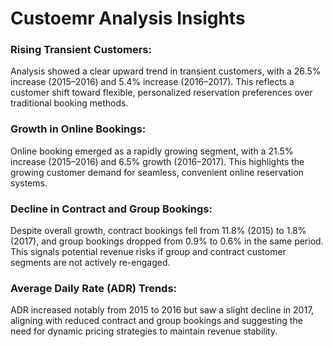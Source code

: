 # Custoemr Analysis Insights

### Rising Transient Customers:
Analysis showed a clear upward trend in transient customers, with a 26.5% increase (2015–2016) and 5.4% increase (2016–2017). This reflects a customer shift toward flexible, personalized reservation preferences over traditional booking methods.

### Growth in Online Bookings:
Online booking emerged as a rapidly growing segment, with a 21.5% increase (2015–2016) and 6.5% growth (2016–2017). This highlights the growing customer demand for seamless, convenient online reservation systems.

### Decline in Contract and Group Bookings:
Despite overall growth, contract bookings fell from 11.8% (2015) to 1.8% (2017), and group bookings dropped from 0.9% to 0.6% in the same period. This signals potential revenue risks if group and contract customer segments are not actively re-engaged.

### Average Daily Rate (ADR) Trends:
ADR increased notably from 2015 to 2016 but saw a slight decline in 2017, aligning with reduced contract and group bookings and suggesting the need for dynamic pricing strategies to maintain revenue stability.
